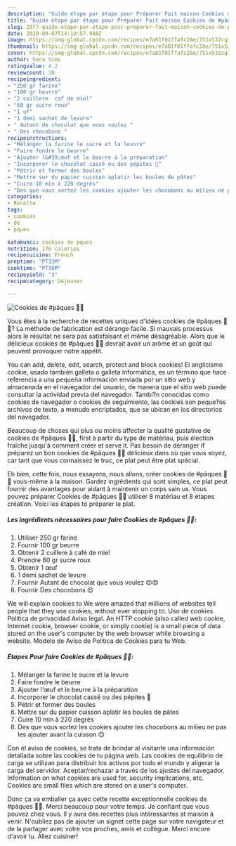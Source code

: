 ```yaml
---
description: "Guide étape par étape pour Préparer Fait maison Cookies de #pâques 🐣🐣"
title: "Guide étape par étape pour Préparer Fait maison Cookies de #pâques 🐣🐣"
slug: 2877-guide-etape-par-etape-pour-preparer-fait-maison-cookies-de-paques
date: 2020-09-07T14:10:57.948Z
image: https://img-global.cpcdn.com/recipes/e7a81f01f7afc28e/751x532cq70/cookies-de-paques-🐣🐣-photo-principale-de-la-recette.jpg
thumbnail: https://img-global.cpcdn.com/recipes/e7a81f01f7afc28e/751x532cq70/cookies-de-paques-🐣🐣-photo-principale-de-la-recette.jpg
cover: https://img-global.cpcdn.com/recipes/e7a81f01f7afc28e/751x532cq70/cookies-de-paques-🐣🐣-photo-principale-de-la-recette.jpg
author: Vera Sims
ratingvalue: 4.2
reviewcount: 10
recipeingredient:
- "250 gr farine"
- "100 gr beurre"
- "2 cuillere  caf de miel"
- "60 gr sucre roux"
- "1 uf"
- "1 demi sachet de levure"
- " Autant de chocolat que vous voulez "
- " Des chocobons "
recipeinstructions:
- "Mélanger la farine le sucre et la levure"
- "Faire fondre le beurre"
- "Ajouter l&#39;œuf et le beurre à la préparation"
- "Incorporer le chocolat cassé ou des pépites 🍫"
- "Pétrir et former des boules"
- "Mettre sur du papier cuisson aplatir les boules de pâtes"
- "Cuire 10 min à 220 degrés"
- "Des que vous sortez les cookies ajouter les chocobons au milieu ne pas les ajouter avant la cuisson 😊"
categories:
- Recette
tags:
- cookies
- de
- pques

katakunci: cookies de pques 
nutrition: 176 calories
recipecuisine: French
preptime: "PT33M"
cooktime: "PT36M"
recipeyield: "3"
recipecategory: Déjeuner

---
```



![Cookies de #pâques 🐣🐣](https://img-global.cpcdn.com/recipes/e7a81f01f7afc28e/751x532cq70/cookies-de-paques-🐣🐣-photo-principale-de-la-recette.jpg)

Vous êtes à la recherche de recettes uniques d'idées cookies de #pâques 🐣🐣? La méthode de fabrication est dérange facile. Si mauvais processus alors le résultat ne sera pas satisfaisant et même désagréable. Alors que le délicieux cookies de #pâques 🐣🐣 devrait avoir un arôme et un goût qui peuvent provoquer notre appétit.

You can add, delete, edit, search, protect and block cookies! El anglicismo cookie, usado también galleta o galleta informática, es un término que hace referencia a una pequeña información enviada por un sitio web y almacenada en el navegador del usuario, de manera que el sitio web puede consultar la actividad previa del navegador. Tambi?n conocidas como cookies de navegador o cookies de seguimiento, las cookies son peque?os archivos de texto, a menudo encriptados, que se ubican en los directorios del navegador.

Beaucoup de choses qui plus ou moins affecter la qualité gustative de cookies de #pâques 🐣🐣, first à partir du type de matériau, puis élection fraîche jusqu'à comment créer et serve it. Pas besoin de déranger if préparez un bon cookies de #pâques 🐣🐣 délicieux dans où que vous soyez, car tant que vous connaissez le truc, ce plat peut être plat spécial.


Eh bien, cette fois, nous essayons, nous allons, créer cookies de #pâques 🐣🐣 vous-même à la maison. Gardez ingrédients qui sont simples, ce plat peut fournir des avantages pour aidant à maintenir un corps sain us. Vous pouvez préparer Cookies de #pâques 🐣🐣 utiliser 8 matériau et 8 étapes création. Voici les étapes to préparer le plat.

<!--inarticleads1-->

##### Les ingrédients nécessaires pour faire Cookies de #pâques 🐣🐣:

1. Utiliser 250 gr farine
1. Fournir 100 gr beurre
1. Obtenir 2 cuillere à café de miel
1. Prendre 60 gr sucre roux
1. Obtenir 1 œuf
1.  1 demi sachet de levure
1. Fournir  Autant de chocolat que vous voulez 😍😍
1. Fournir  Des chocobons 😍


We will explain cookies to We were amazed that millions of websites tell people that they use cookies, without ever stopping to. Uso de cookies Política de privacidad Aviso legal. An HTTP cookie (also called web cookie, Internet cookie, browser cookie, or simply cookie) is a small piece of data stored on the user&#39;s computer by the web browser while browsing a website. Modelo de Aviso de Politica de Cookies para tu Web. 

<!--inarticleads2-->

##### Étapes Pour faire Cookies de #pâques 🐣🐣:

1. Mélanger la farine le sucre et la levure
1. Faire fondre le beurre
1. Ajouter l&#39;œuf et le beurre à la préparation
1. Incorporer le chocolat cassé ou des pépites 🍫
1. Pétrir et former des boules
1. Mettre sur du papier cuisson aplatir les boules de pâtes
1. Cuire 10 min à 220 degrés
1. Des que vous sortez les cookies ajouter les chocobons au milieu ne pas les ajouter avant la cuisson 😊


Con el aviso de cookies, se trata de brindar al visitante una información detallada sobre las cookies de tu página web. Las cookies de equilibrio de carga se utilizan para distribuir los activos por todo el mundo y aligerar la carga del servidor. Aceptar/rechazar a través de los ajustes del navegador. Information on what cookies are used for, security implications, etc. Cookies are small files which are stored on a user&#39;s computer. 


Donc ça va emballer ça avec cette recette exceptionnelle cookies de #pâques 🐣🐣. Merci beaucoup pour votre temps. Je confiant que vous pouvez chez vous. Il y aura des recettes plus  intéressantes at maison à venir. N'oubliez pas de ajouter un signet cette page sur votre navigateur et de la partager avec votre vos proches, amis et collègue. Merci encore d'avoir lu. Allez cuisiner!
